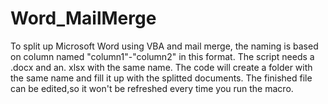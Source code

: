 # Word_MailMerge
To split up Microsoft Word using VBA and mail merge, the naming is based on column named "column1"-"column2" in this format. The script needs a .docx and an. xlsx with the same name. The code will create a folder with the same name and fill it up with the splitted documents. The finished file can be edited,so it won't be refreshed every time you run the macro.
